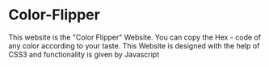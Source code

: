 # Color-Flipper
This website is the "Color Flipper" Website. You can copy the Hex - code of any color according to your taste. This Website is designed with the help of CSS3 and functionality is given by Javascript
